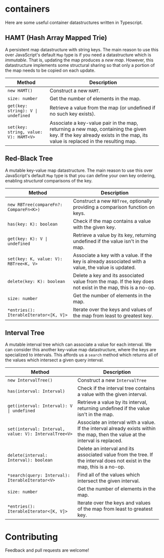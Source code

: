# containers

Here are some useful container datastructures written in Typescript.

## HAMT (Hash Array Mapped Trie)
A persistent map datastructure with string keys. The main reason to
use this over JavaScript's default `Map` type is if you need a
datastructure which is _immutable_. That is, updating the map produces
a _new map_. However, this datastructure implements some structural
sharing so that only a portion of the map needs to be copied on each
update.

| Method                                | Description                                                                                                                                                             |
|---------------------------------------|-------------------------------------------------------------------------------------------------------------------------------------------------------------------------|
| `new HAMT()`                          | Construct a new `HAMT`.                                                                                                                                                 |
| `size: number`                        | Get the number of elements in the map.                                                                                                                                  |
| `get(key: string): V \| undefined`     | Retrieve a value from the map (or undefined if no such key exists).                                                                                                     |
| `set(key: string, value: V): HAMT<V>` | Associate a key-value pair in the map, returning a new map, containing the given key. If the key already exists in the map, its value is replaced in the resulting map. |

## Red-Black Tree
A mutable key-value map datastructure. The main reason to use this
over JavaScript's default `Map` type is that you can define your own
key ordering, enabling _structural_ comparisons of the key.

| Method                                 | Description                                                                                                |
|----------------------------------------|------------------------------------------------------------------------------------------------------------|
| `new RBTree(compareFn?: CompareFn<K>)` | Construct a new `RBTree`, optionally providing a comparison function on keys.                              |
| `has(key: K): boolean`                 | Check if the map contains a value with the given key.                                                      |
| `get(key: K): V \| undefined`           | Retrieve a value by its key, returning undefined if the value isn't in the map.                            |
| `set(key: K, value: V): RBTree<K, V>`  | Associate a key with a value. If the key is already associated with a value, the value is updated.         |
| `delete(key: K): boolean`              | Delete a key and its associated value from the map. If the key does not exist in the map, this is a no-op. |
| `size: number`                         | Get the number of elements in the map.                                                                     |
| `*entries(): IterableIterator<[K, V]>` | Iterate over the keys and values of the map from least to greatest key.                                    |

## Interval Tree
A mutable interval tree which can associate a value for each
interval. We can consider this another key-value map datastructure,
where the keys are specialized to intervals. This affords us a
`search` method which returns all of the values which intersect a
given query interval.

| Method                                               | Description                                                                                                                    |
|------------------------------------------------------|--------------------------------------------------------------------------------------------------------------------------------|
| `new IntervalTree()`                                 | Construct a new `IntervalTree`                                                                                                 |
| `has(interval: Interval)`                            | Check if the interval tree contains a value with the given interval.                                                           |
| `get(interval: Interval): V \| undefined`                         | Retrieve a value by its interval, returning undefined if the value isn't in the map.                                           |
| `set(interval: Interval, value: V): IntervalTree<V>` | Associate an interval with a value. If the interval already exists within the map, then the value at the interval is replaced. |
| `delete(interval: Interval): boolean`                | Delete an interval and its associated value from the tree. If the interval does not exist in the map, this is a no-op.         |
| `*search(query: Interval): IterableIterator<V>`      | Find all of the values which intersect the given interval.                                                                     |
| `size: number`                                       | Get the number of elements in the map.                                                                                         |
| `*entries(): IterableIterator<[K, V]>`               | Iterate over the keys and values of the map from least to greatest key.                                                        |

# Contributing

Feedback and pull requests are welcome!
